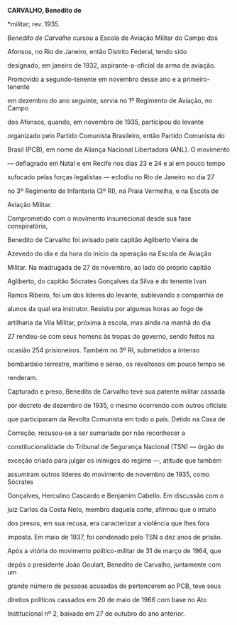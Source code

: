 **CARVALHO, Benedito de**



\*militar; rev. 1935.



*Benedito de Carvalho* cursou a Escola de Aviação Militar do Campo dos

Afonsos, no Rio de Janeiro, então Distrito Federal, tendo sido

designado, em janeiro de 1932, aspirante-a-oficial da arma de aviação.

Promovido a segundo-tenente em novembro desse ano e a primeiro-tenente

em dezembro do ano seguinte, servia no 1º Regimento de Aviação, no Campo

dos Afonsos, quando, em novembro de 1935, participou do levante

organizado pelo Partido Comunista Brasileiro, então Partido Comunista do

Brasil (PCB), em nome da Aliança Nacional Libertadora (ANL). O movimento

— deflagrado em Natal e em Recife nos dias 23 e 24 e aí em pouco tempo

sufocado pelas forças legalistas — eclodiu no Rio de Janeiro no dia 27

no 3º Regimento de Infantaria (3º RI), na Praia Vermelha, e na Escola de

Aviação Militar.



Comprometido com o movimento insurrecional desde sua fase conspiratória,

Benedito de Carvalho foi avisado pelo capitão Agliberto Vieira de

Azevedo do dia e da hora do início da operação na Escola de Aviação

Militar. Na madrugada de 27 de novembro, ao lado do próprio capitão

Agliberto, do capitão Sócrates Gonçalves da Silva e do tenente Ivan

Ramos Ribeiro, foi um dos líderes do levante, sublevando a companhia de

alunos da qual era instrutor. Resistiu por algumas horas ao fogo de

artilharia da Vila Militar, próxima à escola, mas ainda na manhã do dia

27 rendeu-se com seus homens às tropas do governo, sendo feitos na

ocasião 254 prisioneiros. Também no 3º RI, submetidos a intenso

bombardeio terrestre, marítimo e aéreo, os revoltosos em pouco tempo se

renderam.



Capturado e preso, Benedito de Carvalho teve sua patente militar cassada

por decreto de dezembro de 1935, o mesmo ocorrendo com outros oficiais

que participaram da Revolta Comunista em todo o país. Detido na Casa de

Correção, recusou-se a ser sumariado por não reconhecer a

constitucionalidade do Tribunal de Segurança Nacional (TSN) — órgão de

exceção criado para julgar os inimigos do regime —, atitude que também

assumiram outros líderes do movimento de novembro de 1935, como Sócrates

Gonçalves, Herculino Cascardo e Benjamim Cabello. Em discussão com o

juiz Carlos da Costa Neto, membro daquela corte, afirmou que o intuito

dos presos, em sua recusa, era caracterizar a violência que lhes fora

imposta. Em maio de 1937, foi condenado pelo TSN a dez anos de prisão.



Após a vitória do movimento político-militar de 31 de março de 1964, que

depôs o presidente João Goulart, Benedito de Carvalho, juntamente com um

grande número de pessoas acusadas de pertencerem ao PCB, teve seus

direitos políticos cassados em 20 de maio de 1966 com base no Ato

Institucional nº 2, baixado em 27 de outubro do ano anterior.



